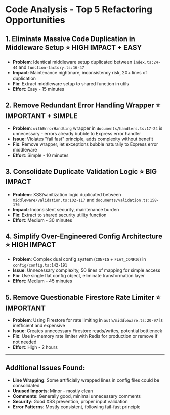 # Code Analysis - Top 5 Refactoring Opportunities

## 1. **Eliminate Massive Code Duplication in Middleware Setup** ⭐ HIGH IMPACT + EASY
- **Problem**: Identical middleware setup duplicated between `index.ts:24-44` and `function-factory.ts:16-47`
- **Impact**: Maintenance nightmare, inconsistency risk, 20+ lines of duplication
- **Fix**: Extract middleware setup to shared function in utils
- **Effort**: Easy - 15 minutes

## 2. **Remove Redundant Error Handling Wrapper** ⭐ IMPORTANT + SIMPLE  
- **Problem**: `withErrorHandling` wrapper in `documents/handlers.ts:17-24` is unnecessary - errors already bubble to Express error handler
- **Issue**: Violates "fail fast" principle, adds complexity without benefit
- **Fix**: Remove wrapper, let exceptions bubble naturally to Express error middleware
- **Effort**: Simple - 10 minutes

## 3. **Consolidate Duplicate Validation Logic** ⭐ BIG IMPACT
- **Problem**: XSS/sanitization logic duplicated between `middleware/validation.ts:102-117` and `documents/validation.ts:158-176`
- **Impact**: Inconsistent security, maintenance burden
- **Fix**: Extract to shared security utility function
- **Effort**: Medium - 30 minutes

## 4. **Simplify Over-Engineered Config Architecture** ⭐ HIGH IMPACT
- **Problem**: Complex dual config system (`CONFIG` + `FLAT_CONFIG`) in `config/config.ts:142-191`
- **Issue**: Unnecessary complexity, 50 lines of mapping for simple access
- **Fix**: Use single flat config object, eliminate transformation layer
- **Effort**: Medium - 45 minutes

## 5. **Remove Questionable Firestore Rate Limiter** ⭐ IMPORTANT
- **Problem**: Using Firestore for rate limiting in `auth/middleware.ts:20-97` is inefficient and expensive
- **Issue**: Creates unnecessary Firestore reads/writes, potential bottleneck
- **Fix**: Use in-memory rate limiter with Redis for production or remove if not needed
- **Effort**: High - 2 hours

---

## Additional Issues Found:
- **Line Wrapping**: Some artificially wrapped lines in config files could be consolidated
- **Unused Imports**: Minor - mostly clean
- **Comments**: Generally good, minimal unnecessary comments
- **Security**: Good XSS prevention, proper input validation
- **Error Patterns**: Mostly consistent, following fail-fast principle